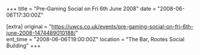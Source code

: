 +++
title = "Pre-Gaming Social on Fri 6th June 2008"
date = "2008-06-06T17:30:00Z"

[extra]
original = "https://uwcs.co.uk/events/pre-gaming-social-on-fri-6th-june-2008-1474489010188/"    
ent_time = "2008-06-06T19:00:00Z"
location = "The Bar, Rootes Social Building"
+++



